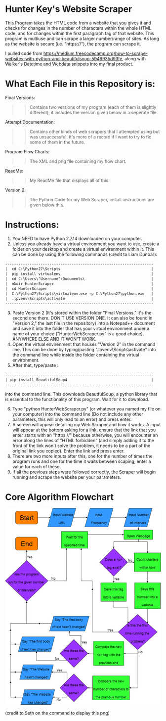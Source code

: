 # Hunter Key's Website Scraper
This Program takes the HTML code from a website that you gives it and checks for changes in the number of characters within the whole HTML 
code, and for changes within the first paragraph tag of that website. This program is multiuse and can scrape a larger number/range of sites. As long as the website is secure (i.e. "https://"), the program can scrape it.

I pulled code from https://medium.freecodecamp.org/how-to-scrape-websites-with-python-and-beautifulsoup-5946935d93fe, along with Walker's Datetime and Webdata snippets into my final product. 

# What Each File in this Repository is:
Final Versions: 
>> Contains two versions of my program (each of them is slightly different), it includes the version given below in a seperate file.
                        
Attempt Documentation: 
>> Contains other kinds of web scrapers that I attempted using but was unsuccessful. It's more of a record if I want to try to fix some of them in the future.
                        
Program Flow Charts: 
>> The XML and png file containing my flow chart.
                        
ReadMe: 
>> My ReadMe file that displays all of this

Version 2:
>> The Python Code for my Web Scraper, install instructions are given below this.

# Instructions:

1) You NEED to have Python 2.7.14 downloaded on your computer.
2) Unless you already have a virtual environment you want to use, create a folder on your desktop and create a virtual envirenment within it. This can be done by using the following commands (credit to Liam Dunbar):
 ```
-------------------------------------------------------------------
|  cd C:\Python27\Scripts                                         |
|  pip install virtualenv                                         |
|  cd C:\Users\"Username"\Documents\                              |
|  mkdir HunterScraper                                            |
|  cd HunterScraper                                               |
|  C:\Python27\Scripts\virtualenv.exe -p C:\Python27\python.exe   |
|  .lpvenv\Scripts\activate                                       |
-------------------------------------------------------------------
 ```
3) Paste Version 2 (It's stored within the folder "Final Versions," it's the second one there. DON'T USE VERSION ONE. It can also be found in "Version 2," the last file in the repository) into a Notepad++ document and save it into the folder that has your virtual environment under a name of your choice ("HunterWebScraper.py" is a good choice). ANYWHERE ELSE AND IT WON'T WORK.
4) Open the virtual envirenment that houses "Version 2" in the command line. This can be done by typing/pasting ".lpvenv\Scripts\activate" into the command line while inside the folder containing the virtual environment. 
5) After that, type/paste :
```
-------------------------------------------------------------------
| pip install BeautifulSoup4                                      |
-------------------------------------------------------------------
```
into the command line. This downloads BeautfulSoup, a python library that is essential to the functionality of this program. Wait for it to download.

6) Type "python HunterWebScraper.py" (or whatever you named my file on your computer) into the command line (Do not include any other parameters, this will only lead to an error) and press enter.
7) A screen will appear detailing my Web Scraper and how it works. A input will appear at the bottom asking for a link, ensure that the link that you enter starts with an "https://" because otherwise, you will encounter an error along the lines of "HTML forbidden" (and simply adding it to the front of the link won't solve the problem, it needs to be a part of the original link you copied). Enter the link and press enter.
8) There are two more inputs after this, one for the number of times the program runs and one for the time it waits between scaping, enter a value for each of these.
9) If all the previous steps were followed correctly, the Scraper will begin running and scrape the website per your parameters.


# Core Algorithm Flowchart
![flowchart](https://github.com/hunterjkey/HunterKeyWebScraper/blob/master/Program%20Flow%20Chart.png?raw=true)

(credit to Seth on the command to display this png)
